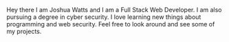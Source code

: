 Hey there I am Joshua Watts and I am a Full Stack Web Developer. I am also pursuing a degree in cyber security.
I love learning new things about programming and web security. Feel free to look around and see some of my projects.


